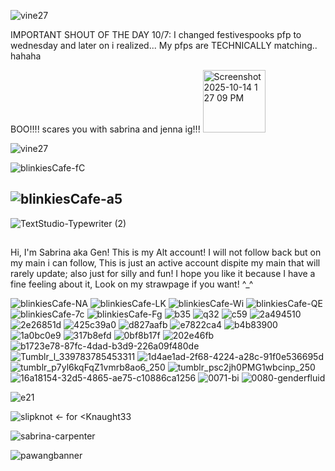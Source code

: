 ![vine27](https://github.com/user-attachments/assets/5d849ad0-ef7f-4430-af97-777470b7fea7)


IMPORTANT SHOUT OF THE DAY 10/7: I changed festivespooks pfp to wednesday and later on i realized... My pfps are TECHNICALLY matching.. hahaha

BOO!!!! scares you with sabrina and jenna ig!!!
<img width="100" height="100" alt="Screenshot 2025-10-14 1 27 09 PM" src="https://github.com/user-attachments/assets/717f93a3-af97-48eb-8426-9df267942a80" />

![vine27](https://github.com/user-attachments/assets/e6192867-9026-45f5-9be6-9c053e36e0eb)


![blinkiesCafe-fC](https://github.com/user-attachments/assets/b36cb1a1-b400-43e3-96d9-0ec144141f9e)

## ![blinkiesCafe-a5](https://github.com/user-attachments/assets/633c5695-edf7-4760-923a-06d87d3a45d6)

![TextStudio-Typewriter (2)](https://github.com/user-attachments/assets/759cc3e8-840c-45a0-9fb1-e313ad623885)

##

Hi, I'm Sabrina aka Gen! This is my Alt account! I will not follow back but on my main i can follow, This is just an active account dispite my main that will rarely update; also just for silly and fun! I hope you like it because I have a fine feeling about it, Look on my strawpage if you want! ^_^


![blinkiesCafe-NA](https://github.com/user-attachments/assets/427d6621-b9fb-4b3e-bedb-7aaf1d6cfe52)
![blinkiesCafe-LK](https://github.com/user-attachments/assets/d2fcbbc1-0486-4738-85ec-d03ecdce4b9f)
![blinkiesCafe-Wi](https://github.com/user-attachments/assets/b25040c4-ecdc-442c-9cee-461a3a02793f)
![blinkiesCafe-QE](https://github.com/user-attachments/assets/7a569d3c-f3a6-434a-bba2-f178ea845fa4)
![blinkiesCafe-7c](https://github.com/user-attachments/assets/b5c5b123-a093-4a43-b882-5e0dc43c31ff)
![blinkiesCafe-Fg](https://github.com/user-attachments/assets/6cc0cebf-a137-4cff-addc-6d746f0dcfb5)
![b35](https://github.com/user-attachments/assets/876edd9b-e3ab-4fd7-b9aa-a81935464ae8)
![q32](https://github.com/user-attachments/assets/730ae3cd-89ca-43a1-b474-a17a59588dd5)
![c59](https://github.com/user-attachments/assets/98598cba-7883-479f-a20c-5bafb7402256)
![2a494510](https://github.com/user-attachments/assets/d631ea49-208c-48bc-b517-0d736b0fb212)
![2e26851d](https://github.com/user-attachments/assets/e213150e-faf7-4b1d-ab87-c7b8965714ef)
![425c39a0](https://github.com/user-attachments/assets/aa2c4443-0d48-4004-b839-3a489bd169f3)
![d827aafb](https://github.com/user-attachments/assets/79b8a6ba-dd6d-4daf-a736-682f0d3eee8b)
![e7822ca4](https://github.com/user-attachments/assets/2c6f350b-d9cd-4502-8cd6-6b249274600b)
![b4b83900](https://github.com/user-attachments/assets/5d275060-20fe-4e0c-ab3d-9d44bf1784ae)
![1a0bc0e9](https://github.com/user-attachments/assets/4ae64784-227c-4b4b-af00-7815b429e782)
![317b8efd](https://github.com/user-attachments/assets/a5bbf561-0de1-4dc1-a744-7d8de58a5c23)
![0bf8b17f](https://github.com/user-attachments/assets/761f8820-e6ed-4628-9d68-3cf164a4e156)
![202e46fb](https://github.com/user-attachments/assets/701e344b-60d3-4a36-b81a-0d8e708f4bb3)
![b1723e78-87fc-4dad-b3d9-226a09f480de](https://github.com/user-attachments/assets/fe0d67f8-ae0a-40ab-8bcd-426f9add7192)
![Tumblr_l_339783785453311](https://github.com/user-attachments/assets/694f8b72-ac42-418b-b49a-e75f8353a300)
![1d4ae1ad-2f68-4224-a28c-91f0e536695d](https://github.com/user-attachments/assets/c4654c4d-7fa7-46cd-8d1f-6a79024ade1d)
![tumblr_p7yl6kqFqZ1vmrb8ao6_250](https://github.com/user-attachments/assets/398e071b-0ad5-4999-a91f-8ad5cdbea70b)
![tumblr_psc2jh0PMG1wbcinp_250](https://github.com/user-attachments/assets/49c1e368-be28-4318-995f-c198f6a2e380)
![16a18154-32d5-4865-ae75-c10886ca1256](https://github.com/user-attachments/assets/f0b45759-bf87-4298-b983-1f9c9d6e1bb4)
![0071-bi](https://github.com/user-attachments/assets/91c32422-db5a-4cb9-8bd1-017ed6a9351c)
![0080-genderfluid](https://github.com/user-attachments/assets/852f653e-79cd-471f-be7b-7c2fde437368)


![e21](https://github.com/user-attachments/assets/73e88f31-4749-4758-8713-6e2478c160c1)

![slipknot](https://github.com/user-attachments/assets/0e311ad3-04ce-4676-abc6-29746cf6f998) <- for <Knaught33





![sabrina-carpenter](https://github.com/user-attachments/assets/fab7e6b0-e156-45d9-9aff-798396584fe0)





![pawangbanner](https://github.com/user-attachments/assets/85662a8b-9cb6-483d-9db7-eaa2a1e35a54)

